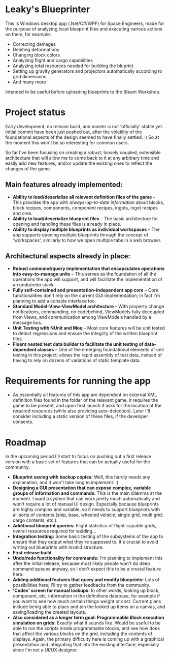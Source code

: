# Leaky's Blueprinter

This is Windows desktop app (.Net/C#/WPF) for Space Engineers, made for the purpose of analyzing local blueprint files and executing various actions on them, for example:
- Correcting damages
- Deleting deformations
- Changing block colors
- Analyzing flight and cargo capabilities
- Analyzing total resources needed for building the bluprint
- Setting up gravity generators and projectors automatically according to grid dimensions
- And many more

Intended to be useful before uploading blueprints to the Steam Workshop.

# Project status

Early development, no release build, and master is not 'officially' stable yet. Initial commit have been just pushed out, after the volatility of the foundational aspects of the design seemed to have finally settled. :) So at the moment this won't be so interesting for common users.

So far I've been focusing on creating a robust, loosely coupled, extensible architecture that will allow me to come back to it at any arbitrary time and easily add new features, and/or update the existing ones to reflect the changes of the game.

## Main features already implemented:
- **Ability to load/deserialize all relevant definition files of the game** – This provides the app with *always-up-to-date information* about blocks, block recipes, components, component recipes, ingots, ingot recipes and ores.
- **Ability to load/deserialize blueprint files** – The basic architecture for opening and handling these files is already in place.
- **Ability to display multiple blueprints as individual workspaces** – The app supports opening multiple blueprints through the concept of 'workspaces', similarly to how we open multiple tabs in a web browser.

## Architectural aspects already in place:
- **Robust command/query implementation that encapsulates operations into easy-to-manage units** – This serves as the foundation of all the operations the app will support, and will facilitate the implementation of an undo/redo stack.
- **Fully self-contained and presentation-independent app core** – Core functionalities don't rely on the current GUI implementation; in fact I'm planning to add a console interface too.
- **Standard Model-View-ViewModel architecture** – With property change notifications, commanding, no codebehind, ViewModels fully decoupled from Views, and communication among ViewModels handled by a message bus.
- **Unit Testing with NUnit and Moq** – Most core features will be unit tested to detect regressions and ensure the integrity of the written blueprint files.
- **Fluent nested test data builder to facilitate the unit testing of data-dependent classes** – One of the emerging foundational elements of unit testing in this project; allows the rapid assembly of test data, instead of having to rely on dozens of variations of static template data.

# Requirements for running the app

- As essentially all features of this app are dependent on external XML definition files found in the folder of the relevant game, it requires the game to be present, and upon first launch it asks for the location of the required resources (while also providing auto-detection). Later I'll consider including a static version of these files, if the developer consents.

# Roadmap
In the upcoming period I'll start to focus on pushing out a first release version with a basic set of features that can be actually useful for the community.

- **Blueprint saving with backup copies:** Well, this hardly needs any explanation, and it won't take long to implement. :)
- **Designing a GUI presentation that can expose complex, variable groups of information and commands:** This is the main dilemma at the moment. I want a system that can work pretty much automatically and won't require a lot of manual UI design. Especially because blueprints are highly complex and variable, so it needs to support blueprints with all sorts of contents (ship, base, wheeled vehicle; single grid, multi grid; cargo contents, etc.).
- **Additional blueprint queries:** Flight statistics of flight-capable grids, overall resources required for welding...
- **Integration testing:** Some basic testing of the subsystems of the app to ensure that they output what they're supposed to. It's crucial to avoid writing out blueprints with invalid structure.
- **First release build**
- **Undo/redo functionality for commands:** I'm planning to implement this after the initial release, because most likely people won't do deep command queues anyway, so I don't expect this to be a crucial feature here.
- **Adding additional features that query and modify blueprints:** Lots of possibilities here; I'll try to gather feedbacks from the community.
- **'Codex' screen for manual lookups:** In other words, looking up block, component, etc. information in the definitions database, for example if you want to see how much certain things weight or cost. Current plans include being able to place and pin the looked up items on a canvas, and saving/loading the created layouts.
- **Also considered as a longer term goal: Programmable Block execution simulation on grids:** Exactly what it sounds like. Would be useful to be able to run the scripts inside programmable blocks, and see how does that affect the various blocks on the grid, including the contents of displays. Again, the primary difficulty here is coming up with a graphical presentation and integrating that into the existing interface, especially since I'm not a UI/UX designer.
